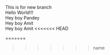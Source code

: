 This is for new branch <br/>
Hello World!!! <br/>
Hey boy Pandey <br/>
Hey boy Amit <br/>
Hey boy Amit
<<<<<<< HEAD

=======
>>>>>>> name
